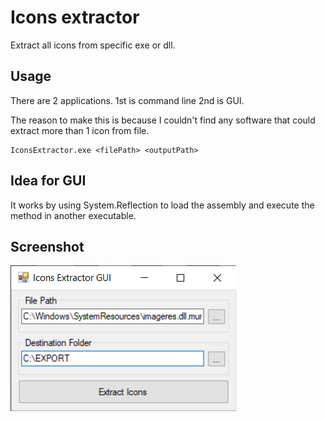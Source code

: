 # Icons extractor
Extract all icons from specific exe or dll.

## Usage
There are 2 applications. 1st is command line 2nd is GUI.

The reason to make this is because I couldn't find any software that could extract more than 1 icon from file.

```dos
IconsExtractor.exe <filePath> <outputPath>
```

## Idea for GUI
It works by using System.Reflection to load the assembly and execute the method in another executable.

## Screenshot
![](IconsExtractorGUI.png)
